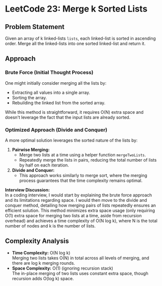 # LeetCode 23: Merge k Sorted Lists

## Problem Statement

Given an array of k linked-lists `lists`, each linked-list is sorted in ascending order. Merge all the linked-lists into one sorted linked-list and return it.

## Approach

### Brute Force (Initial Thought Process)

One might initially consider merging all the lists by:

- Extracting all values into a single array.
- Sorting the array.
- Rebuilding the linked list from the sorted array.

While this method is straightforward, it requires O(N) extra space and doesn't leverage the fact that the input lists are already sorted.

### Optimized Approach (Divide and Conquer)

A more optimal solution leverages the sorted nature of the lists by:

1. **Pairwise Merging:**
   - Merge two lists at a time using a helper function `mergeTwoLists`.
   - Repeatedly merge the lists in pairs, reducing the total number of lists by half on each iteration.
2. **Divide and Conquer:**
   - This approach works similarly to merge sort, where the merging process guarantees that the time complexity remains optimal.

**Interview Discussion:**  
In a coding interview, I would start by explaining the brute force approach and its limitations regarding space. I would then move to the divide and conquer method, detailing how merging pairs of lists repeatedly ensures an efficient solution. This method minimizes extra space usage (only requiring O(1) extra space for merging two lists at a time, aside from recursion overhead) and achieves a time complexity of O(N log k), where N is the total number of nodes and k is the number of lists.

## Complexity Analysis

- **Time Complexity:** O(N log k)  
  Merging two lists takes O(N) in total across all levels of merging, and there are log k merging rounds.
- **Space Complexity:** O(1) (ignoring recursion stack)  
  The in-place merging of two lists uses constant extra space, though recursion adds O(log k) space.
